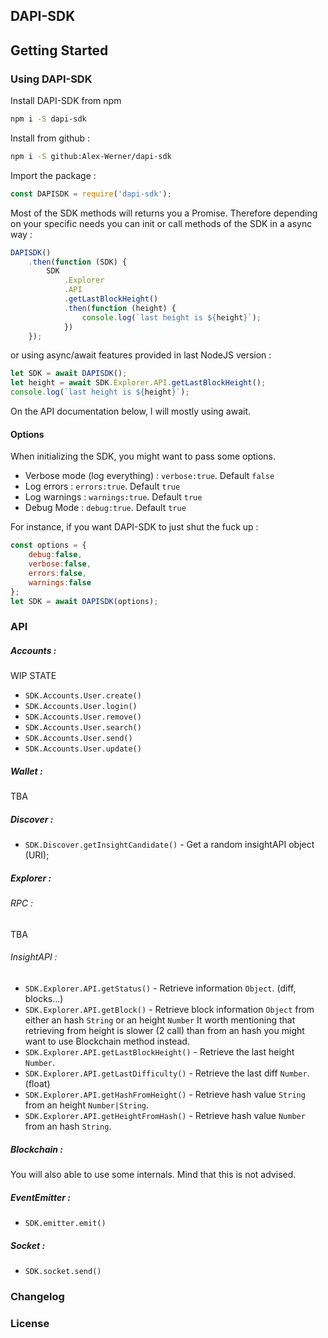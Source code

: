 ## DAPI-SDK

## Getting Started
### Using DAPI-SDK

Install DAPI-SDK from npm

```sh
npm i -S dapi-sdk
```

Install from github :

```sh
npm i -S github:Alex-Werner/dapi-sdk
```

Import the package :
```js
const DAPISDK = require('dapi-sdk');
```

Most of the SDK methods will returns you a Promise.
Therefore depending on your specific needs you can init or call methods of the SDK in a async way :
```js
DAPISDK()
    .then(function (SDK) {
        SDK
            .Explorer
            .API
            .getLastBlockHeight()
            .then(function (height) {
                console.log(`last height is ${height}`);
            })
    });
```

or using async/await features provided in last NodeJS version :
```js
let SDK = await DAPISDK();
let height = await SDK.Explorer.API.getLastBlockHeight();
console.log(`last height is ${height}`);
```

On the API documentation below, I will mostly using await.

#### Options
When initializing the SDK, you might want to pass some options.

- Verbose mode (log everything) : `verbose:true`. Default `false`
- Log errors : `errors:true`. Default `true`
- Log warnings : `warnings:true`. Default `true`
- Debug Mode : `debug:true`. Default `true`

For instance, if you want DAPI-SDK to just shut the fuck up :
```js
const options = {
    debug:false,
    verbose:false,
    errors:false,
    warnings:false
};
let SDK = await DAPISDK(options);
```

### API

##### Accounts :
WIP STATE
- `SDK.Accounts.User.create()`
- `SDK.Accounts.User.login()`
- `SDK.Accounts.User.remove()`
- `SDK.Accounts.User.search()`
- `SDK.Accounts.User.send()`
- `SDK.Accounts.User.update()`

##### Wallet :
TBA
##### Discover :
- `SDK.Discover.getInsightCandidate()` - Get a random insightAPI object (URI);

##### Explorer :
###### RPC :
TBA
###### InsightAPI :
- `SDK.Explorer.API.getStatus()` - Retrieve information `Object`. (diff, blocks...)
- `SDK.Explorer.API.getBlock()` - Retrieve block information `Object` from either an hash `String` or an height `Number`
   It worth mentioning that retrieving from height is slower (2 call) than from an hash you might want to use Blockchain method instead.
- `SDK.Explorer.API.getLastBlockHeight()` - Retrieve the last height `Number`.
- `SDK.Explorer.API.getLastDifficulty()` - Retrieve the last diff `Number`.(float)
- `SDK.Explorer.API.getHashFromHeight()` - Retrieve hash value `String` from an height `Number|String`.
- `SDK.Explorer.API.getHeightFromHash()` - Retrieve hash value `Number` from an hash `String`.

##### Blockchain :

You will also able to use some internals. Mind that this is not advised.
##### EventEmitter :
- `SDK.emitter.emit()`

##### Socket :
- `SDK.socket.send()`

### Changelog
### License
